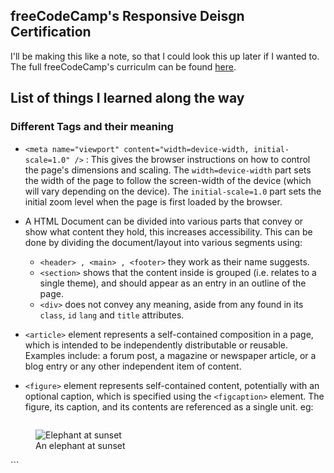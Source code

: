 ## freeCodeCamp's Responsive Deisgn Certification
I'll be making this like a note, so that I could look this up later if I wanted to.  
The full freeCodeCamp's curriculm can be found [here](https://www.freecodecamp.org/learn/2022/responsive-web-design).  
## List of things I learned along the way  
### Different Tags and their meaning  
- ```<meta name="viewport" content="width=device-width, initial-scale=1.0" />``` : This gives the browser instructions on how to control the page's dimensions and scaling. The `width=device-width` part sets the width of the page to follow the screen-width of the device (which will vary depending on the device). The `initial-scale=1.0` part sets the initial zoom level when the page is first loaded by the browser.

- A HTML Document can be divided into various parts that convey or show what content they hold, this increases accessibility.
This can be done by dividing the document/layout into various segments using:
  - `<header> , <main> , <footer>` they work as their name suggests.  
  - `<section>` shows that the content inside is grouped (i.e. relates to a single theme), and should appear as an entry in an outline of the page.
  - `<div>` does not convey any meaning, aside from any found in its `class`, `id` `lang` and `title` attributes.  
  
- `<article>` element represents a self-contained composition in a page, which is intended to be independently distributable or reusable. Examples include: a forum post, a magazine or newspaper article, or a blog entry or any other independent item of content.  
- `<figure>` element represents self-contained content, potentially with an optional caption, which is specified using the `<figcaption>` element. The figure, its caption, and its contents are referenced as a single unit.
  eg:
  ```html
<figure>
    <img src="/media/cc0-images/elephant-660-480.jpg"
         alt="Elephant at sunset">
    <figcaption>An elephant at sunset</figcaption>
</figure>
```


